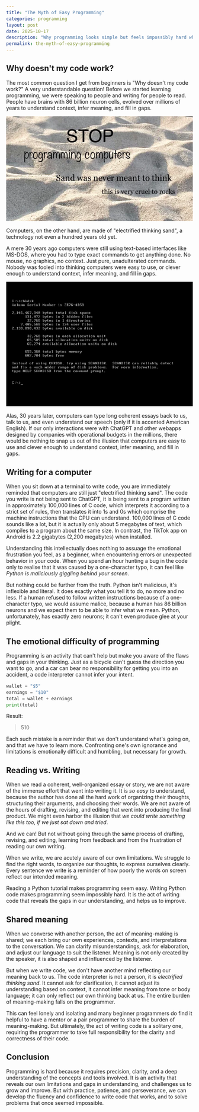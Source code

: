 ```yaml
---
title: "The Myth of Easy Programming"
categories: programming
layout: post
date: 2025-10-17
description: "Why programming looks simple but feels impossibly hard when you start."
permalink: the-myth-of-easy-programming
---
```


## Why doesn't my code work?

The most common question I get from beginners is "Why doesn't my code work?" A very understandable question! Before we started learning programming, we were speaking to people and writing for people to read. People have brains with 86 billion neuron cells, evolved over millions of years to understand context, infer meaning, and fill in gaps.

![Meme: STOP programming computers; Sand was never meant to think; this is very cruel to rocks](images/2025-10-17/sand-was-never-meant-to-think.webp)

Computers, on the other hand, are made of "electrified thinking sand", a technology not even a hundred years old yet.

A mere 30 years ago computers were still using text-based interfaces like MS-DOS, where you had to type exact commands to get anything done. No mouse, no graphics, no context. Just pure, unadulterated commands. Nobody was fooled into thinking computers were easy to use, or clever enough to understand context, infer meaning, and fill in gaps.

![Screenshot: MS-DOS text-based interface](images/2025-10-17/MS_DOS_command_prompt.webp)

Alas, 30 years later, computers can type long coherent essays back to us, talk to us, and even understand our speech (only if it is accented American English). If our only interactions were with ChatGPT and other webapps designed by companies with operational budgets in the millions, there would be nothing to snap us out of the illusion that computers are easy to use and clever enough to understand context, infer meaning, and fill in gaps.

## Writing for a computer

When you sit down at a terminal to write code, you are immediately reminded that computers are still just "electrified thinking sand". The code you write is not being sent to ChatGPT, it is being sent to a program written in approximately 100,000 lines of C code, which interprets it according to a strict set of rules, then translates it into 1s and 0s which comprise the machine instructions that the CPU can understand. 100,000 lines of C code sounds like a lot, but it is actually only about 5 megabytes of text, which compiles to a program about the same size. In contrast, the TikTok app on Android is 2.2 gigabytes (2,200 megabytes) when installed.

Understanding this intellectually does nothing to assuage the emotional frustration you feel, as a beginner, when encountering errors or unexpected behavior in your code. When you spend an hour hunting a bug in the code only to realise that it was caused by a one-character typo, it can feel like _Python is maliciously giggling behind your screen_.

But nothing could be further from the truth. Python isn't malicious, it's inflexible and literal. It does exactly what you tell it to do, no more and no less. If a human refused to follow written instructions because of a one-character typo, we would assume malice, because a human has 86 billion neurons and we expect them to be able to infer what we mean. Python, unfortunately, has exactly zero neurons; it can't even produce glee at your plight.

## The emotional difficulty of programming

Programming is an activity that can't help but make you aware of the flaws and gaps in your thinking. Just as a bicycle can't guess the direction you want to go, and a car can bear no responsibility for getting you into an accident, a code interpreter cannot infer your intent.

```python
wallet = "$5"
earnings = "$10"
total = wallet + earnings
print(total)
```
Result:
> $5$10

Each such mistake is a reminder that we don't understand what's going on, and that we have to learn more. Confronting one's own ignorance and limitations is emotionally difficult and humbling, but necessary for growth.

## Reading vs. Writing

When we read a coherent, well-organized essay or story, we are not aware of the immense effort that went into writing it. It is *so easy* to understand, because the author has done all the hard work of organizing their thoughts, structuring their arguments, and choosing their words. We are not aware of the hours of drafting, revising, and editing that went into producing the final product. We might even harbor the illusion that *we could write something like this too, if we just sat down and tried*.

And we can! But not without going through the same process of drafting, revising, and editing, learning from feedback and from the frustration of reading our own writing.

When we write, we are acutely aware of our own limitations. We struggle to find the right words, to organize our thoughts, to express ourselves clearly. Every sentence we write is a reminder of how poorly the words on screen reflect our intended meaning.

Reading a Python tutorial makes programming seem easy. Writing Python code makes programming seem impossibly hard. It is the act of writing code that reveals the gaps in our understanding, and helps us to improve.

## Shared meaning

When we converse with another person, the act of meaning-making is shared; we each bring our own experiences, contexts, and interpretations to the conversation. We can clarify misunderstandings, ask for elaboration, and adjust our language to suit the listener. Meaning is not only created by the speaker, it is also shaped and influenced by the listener.

But when we write code, we don't have another mind reflecting our meaning back to us. The code interpreter is not a person, it is _electrified thinking sand_. It cannot ask for clarification, it cannot adjust its understanding based on context, it cannot infer meaning from tone or body language; it can only reflect our own thinking back at us. The entire burden of meaning-making falls on the programmer.

This can feel lonely and isolating and many beginner programmers do find it helpful to have a mentor or a pair programmer to share the burden of meaning-making. But ultimately, the act of writing code is a solitary one, requiring the programmer to take full responsibility for the clarity and correctness of their code.

## Conclusion

Programming is hard because it requires precision, clarity, and a deep understanding of the concepts and tools involved. It is an activity that reveals our own limitations and gaps in understanding, and challenges us to grow and improve. But with practice, patience, and perseverance, we can develop the fluency and confidence to write code that works, and to solve problems that once seemed impossible.
